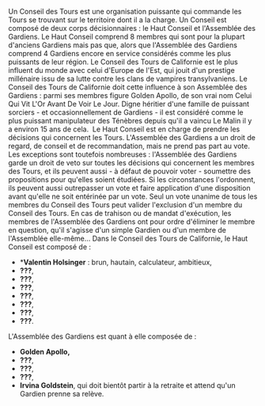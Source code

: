 Un Conseil des Tours est une organisation puissante qui commande les Tours se trouvant sur le territoire dont il a la charge. 
Un Conseil est composé de deux corps décisionnaires : le Haut Conseil et l'Assemblée des Gardiens. Le Haut Conseil comprend 8 membres qui sont pour la plupart d'anciens Gardiens mais pas que, alors que l'Assemblée des Gardiens comprend 4 Gardiens encore en service considérés comme les plus puissants de leur région. 
Le Conseil des Tours de Californie est le plus influent du monde avec celui d'Europe de l'Est, qui jouit d'un prestige millénaire issu de sa lutte contre les clans de vampires transylvaniens. Le Conseil des Tours de Californie doit cette influence à son Assemblée des Gardiens : parmi ses membres figure Golden Apollo, de son vrai nom Celui Qui Vit L'Or Avant De Voir Le Jour. Digne héritier d'une famille de puissant sorciers - et occasionnellement de Gardiens - il est considéré comme le plus puissant manipulateur des Ténèbres depuis qu'il a vaincu Le Malin il y a environ 15 ans de cela. 
Le Haut Conseil est en charge de prendre les décisions qui concernent les Tours. L'Assemblée des Gardiens a un droit de regard, de conseil et de recommandation, mais ne prend pas part au vote. Les exceptions sont toutefois nombreuses : l'Assemblée des Gardiens garde un droit de veto sur toutes les décisions qui concernent les membres des Tours, et ils peuvent aussi - à défaut de pouvoir voter - soumettre des propositions pour qu'elles soient étudiées. Si les circonstances l'ordonnent, ils peuvent aussi outrepasser un vote et faire application d'une disposition avant qu'elle ne soit entérinée par un vote. Seul un vote unanime de tous les membres du Conseil des Tours peut valider l'exclusion d'un membre du Conseil des Tours. En cas de trahison ou de mandat d'exécution, les membres de l'Assemblée des Gardiens ont pour ordre d'éliminer le membre en question, qu'il s'agisse d'un simple Gardien ou d'un membre de l'Assemblée elle-même...
Dans le Conseil des Tours de Californie, le Haut Conseil est composé de : 
* ***Valentin Holsinger** : brun, hautain, calculateur, ambitieux, 
* **???**,
* **???**,
* **???**,
* **???**,
* **???**,
* **???**,
* **???**.

L'Assemblée des Gardiens est quant à elle composée de : 
* **Golden Apollo,**
* **???**,
* **???**,
* **???**,
* **Irvina Goldstein**, qui doit bientôt partir à la retraite et attend qu'un Gardien prenne sa relève.